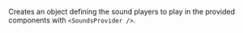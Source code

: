 Creates an object defining the sound players to play in the provided components
with `<SoundsProvider />`.
